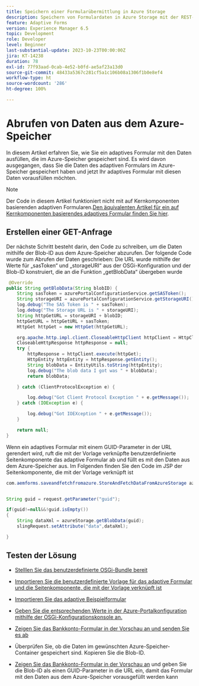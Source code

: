 ```yaml
---
title: Speichern einer Formularübermittlung in Azure Storage
description: Speichern von Formulardaten in Azure Storage mit der REST-API
feature: Adaptive Forms
version: Experience Manager 6.5
topic: Development
role: Developer
level: Beginner
last-substantial-update: 2023-10-23T00:00:00Z
jira: KT-14238
duration: 78
exl-id: 77f93aad-0cab-4e52-b0fd-ae5af23a13d0
source-git-commit: 48433a5367c281cf5a1c106b08a1306f1b0e8ef4
workflow-type: ht
source-wordcount: '286'
ht-degree: 100%

---
```


# Abrufen von Daten aus dem Azure-Speicher

In diesem Artikel erfahren Sie, wie Sie ein adaptives Formular mit den Daten ausfüllen, die im Azure-Speicher gespeichert sind.
Es wird davon ausgegangen, dass Sie die Daten des adaptiven Formulars im Azure-Speicher gespeichert haben und jetzt Ihr adaptives Formular mit diesen Daten vorausfüllen möchten.
>[!NOTE]
>Der Code in diesem Artikel funktioniert nicht mit auf Kernkomponenten basierenden adaptiven Formularen.[Den äquivalenten Artikel für ein auf Kernkomponenten basierendes adaptives Formular finden Sie hier](https://experienceleague.adobe.com/docs/experience-manager-learn/forms/prefill-form-with-data-attachments/introduction.html?lang=de).


## Erstellen einer GET-Anfrage

Der nächste Schritt besteht darin, den Code zu schreiben, um die Daten mithilfe der Blob-ID aus dem Azure-Speicher abzurufen. Der folgende Code wurde zum Abrufen der Daten geschrieben: Die URL wurde mithilfe der Werte für „sasToken“ und „storageURI“ aus der OSGi-Konfiguration und der Blob-ID konstruiert, die an die Funktion „getBlobData“ übergeben wurde

```java
 @Override
public String getBlobData(String blobID) {
    String sasToken = azurePortalConfigurationService.getSASToken();
    String storageURI = azurePortalConfigurationService.getStorageURI();
    log.debug("The SAS Token is " + sasToken);
    log.debug("The Storage URL is " + storageURI);
    String httpGetURL = storageURI + blobID;
    httpGetURL = httpGetURL + sasToken;
    HttpGet httpGet = new HttpGet(httpGetURL);

    org.apache.http.impl.client.CloseableHttpClient httpClient = HttpClientBuilder.create().build();
    CloseableHttpResponse httpResponse = null;
    try {
        httpResponse = httpClient.execute(httpGet);
        HttpEntity httpEntity = httpResponse.getEntity();
        String blobData = EntityUtils.toString(httpEntity);
        log.debug("The blob data I got was " + blobData);
        return blobData;

    } catch (ClientProtocolException e) {

        log.debug("Got Client Protocol Exception " + e.getMessage());
    } catch (IOException e) {

        log.debug("Got IOEXception " + e.getMessage());
    }

    return null;
}
```

Wenn ein adaptives Formular mit einem GUID-Parameter in der URL gerendert wird, ruft die mit der Vorlage verknüpfte benutzerdefinierte Seitenkomponente das adaptive Formular ab und füllt es mit den Daten aus dem Azure-Speicher aus.
Im Folgenden finden Sie den Code im JSP der Seitenkomponente, die mit der Vorlage verknüpft ist

```java
com.aemforms.saveandfetchfromazure.StoreAndFetchDataFromAzureStorage azureStorage = sling.getService(com.aemforms.saveandfetchfromazure.StoreAndFetchDataFromAzureStorage.class);


String guid = request.getParameter("guid");

if(guid!=null&&!guid.isEmpty())
{
    String dataXml = azureStorage.getBlobData(guid);
    slingRequest.setAttribute("data",dataXml);

}
```

## Testen der Lösung

* [Stelllen Sie das benutzerdefinierte OSGi-Bundle bereit](./assets/SaveAndFetchFromAzure.core-1.0.0-SNAPSHOT.jar)

* [Importieren Sie die benutzerdefinierte Vorlage für das adaptive Formular und die Seitenkomponente, die mit der Vorlage verknüpft ist](./assets/store-and-fetch-from-azure.zip)

* [Importieren Sie das adaptive Beispielformular](./assets/bank-account-sample-form.zip)

* [Geben Sie die entsprechenden Werte in der Azure-Portalkonfiguration mithilfe der OSGi-Konfigurationskonsole an.](https://experienceleague.adobe.com/docs/experience-manager-learn/forms/some-useful-integrations/store-form-data-in-azure-storage.html?lang=de#provide-the-blob-sas-token-and-storage-uri)

* [Zeigen Sie das Bankkonto-Formular in der Vorschau an und senden Sie es ab](http://localhost:4502/content/dam/formsanddocuments/azureportalstorage/bankaccount/jcr:content?wcmmode=disabled)

* Überprüfen Sie, ob die Daten im gewünschten Azure-Speicher-Container gespeichert sind. Kopieren Sie die Blob-ID.

* [Zeigen Sie das Bankkonto-Formular in der Vorschau an](http://localhost:4502/content/dam/formsanddocuments/azureportalstorage/bankaccount/jcr:content?wcmmode=disabled&amp;guid=dba8ac0b-8be6-41f2-9929-54f627a649f6) und geben Sie die Blob-ID als einen GUID-Parameter in die URL ein, damit das Formular mit den Daten aus dem Azure-Speicher vorausgefüllt werden kann
